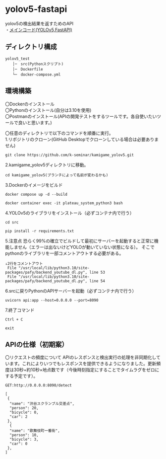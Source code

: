 # yolov5-fastapi
yolov5の検出結果を返すためのAPI  
・[メインコード(YOLOv5,FastAPI)](https://github.com/plateau-system/yolov5-fastapi/tree/main/src)
## ディレクトリ構成  
```
yolov5_test
　　│─　src(Pythonスクリプト)
　　│─　Dockerfile 
　　└─　docker-compose.yml 
```
  
## 環境構築
〇Dockerのインストール  
〇Pythonのインストール(自分は3.10を使用)  
〇Postmanのインストール(APIの開発テストをするツールです。各自使いたいツールで良いと思います。)
  
〇任意のディレクトリで以下のコマンドを順番に実行。  
1.リポジトリのクローン(GitHub Desktopでクローンしている場合は必要ありません)
```
git clone https://github.com/k-seminar/kamigame_yolov5.git
```
2.kamigame_yolov5ディレクトリに移動。
```
cd kamigame_yolov5(ブランチによって名前が変わるかも)
```
3.Dockerのイメージをビルド
```
docker compose up -d --build
```
```
docker container exec -it plateau_system_python3 bash
```
4.YOLOv5のライブラリをインストール（必ずコンテナ内で行う）
```
cd src
```
```
pip install -r requirements.txt
```
5.注意点
恐らく99%の確立でビルドして最初にサーバーを起動すると正常に機能しません（エラーは出ないけどYOLOが動いていない状態になる）。
そこでpythonのライブラリを一部コメントアウトする必要がある。
```
↓2行をコメントアウト
 File "/usr/local/lib/python3.10/site-packages/pafy/backend_youtube_dl.py", line 53
 File "/usr/local/lib/python3.10/site-packages/pafy/backend_youtube_dl.py", line 54
```
6.srcに戻りPythonのAPIサーバーを起動（必ずコンテナ内で行う）
```
uvicorn api:app --host=0.0.0.0 --port=8090
```
7.終了コマンド
```
Ctrl + C
```
```
exit
```
  
## APIの仕様（初期案）
〇リクエストの頻度について
APIのレスポンスと検出実行の処理を非同期化しています。これによりいつでもレスポンスを提供できるようになりました。更新頻度は30秒+約10秒×地点数です（今後時刻指定にすることでタイムラグをゼロにする予定です）。
```
GET:http://0.0.0.0:8090/detect
```
```
[
 {
  "name": "渋谷スクランブル交差点",
  "person": 20,
  "bicycle": 0,
  "car": 2
 },
  {
  "name": "歌舞伎町一番街",
  "person": 10,
  "bicycle": 3,
  "car": 0
 },
]
```
